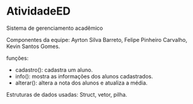 # AtividadeED
Sistema de gerenciamento acadêmico

Componentes da equipe: Ayrton Silva Barreto, Felipe Pinheiro Carvalho, Kevin Santos Gomes.

funções:
  - cadastro(): cadastra um aluno.
  - info(): mostra as informações dos alunos cadastrados.
  - alterar(): altera a nota dos alunos e atualiza a média.

Estruturas de dados usadas: Struct, vetor, pilha.

